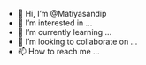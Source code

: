 - 👋 Hi, I’m @Matiyasandip
- 👀 I’m interested in ...
- 🌱 I’m currently learning ...
- 💞️ I’m looking to collaborate on ...
- 📫 How to reach me ...

<!---
Matiyasandip/Matiyasandip is a ✨ special ✨ repository because its `README.md` (this file) appears on your GitHub profile.
You can click the Preview link to take a look at your changes.
--->
